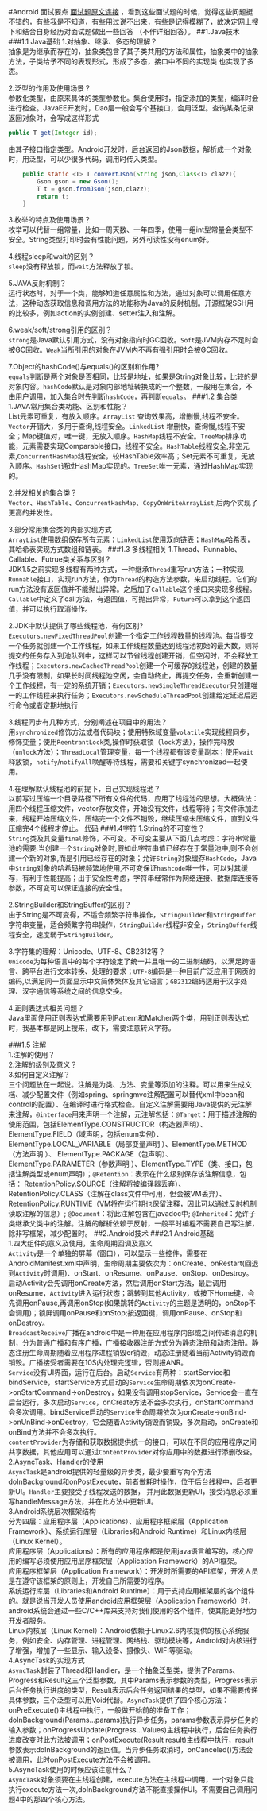 #Android 面试要点
[面试题原文连接](http://mp.weixin.qq.com/s?__biz=MzAxMTI4MTkwNQ==&mid=2650820648&idx=1&sn=cb9ee924f2ded3358dd6c256803cc687&scene=4#wechat_redirect)
，看到这些面试题的时候，觉得这些问题挺不错的，有些我是不知道，有些用过说不出来，有些是记得模糊了，故决定网上搜下和结合自身经历对面试题做出一些回答
（不作详细回答）。
##1.Java技术
###1.1 Java基础
1.对抽象、继承、多态的理解？<br>
抽象是为继承而存在的，抽象类包含了其子类共用的方法和属性，抽象类中的抽象方法，子类给予不同的表现形式，形成了多态，接口中不同的实现类
也实现了多态。<p>
2.泛型的作用及使用场景？<br>
参数化类型，由原来具体的类型参数化。集合使用时，指定添加的类型，编译时会进行检查。JavaEE开发时，Dao层一般会写个基接口，会用泛型。查询某条记录返回对象时，会写成这样形式
 ```java
 public T get(Integer id);
 ```
由其子接口指定类型。Android开发时，后台返回的Json数据，解析成一个对象时，用泛型，可以少很多代码，调用时传入类型。
```java 
    public static <T> T convertJson(String json,Class<T> clazz){
        Gson gson = new Gson();
        T t = gson.fromJson(json,clazz);
        return t;
    }
```
3.枚举的特点及使用场景？<br>
枚举可以代替一组常量，比如一周天数、一年四季，使用一组int型常量会类型不安全。String类型打印时会有性能问题，另外可读性没有enum好。<p>
4.线程sleep和wait的区别？<br>
`sleep`没有释放锁，而`wait`方法释放了锁。<p>
5.JAVA反射机制？<br>
运行状态时，对于一个类，能够知道任意属性和方法，通过对象可以调用任意方法，这种动态获取信息和调用方法的功能称为Java的反射机制。开源框架SSH用的比较多，例如action的实例创建、setter注入和注解。<p>
6.weak/soft/strong引用的区别？<br>
`strong`是Java默认引用方式，没有对象指向时GC回收。`Soft`是JVM内存不足时会被GC回收。`Weak`当所引用的对象在JVM内不再有强引用时会被GC回收。<p>
7.Object的hashCode()与equals()的区别和作用?<br>
`equals`判断是两个对象是否相同，比较是地址，如果是String对象比较，比较的是对象内容。`hashCode`默认是对象内部地址转换成的一个整数，一般用在集合，不由用户调用，加入集合时先判断`hashCode`，再判断`equals`。
###1.2 集合类
1.JAVA常用集合类功能、区别和性能？<br>
List元素可重复，有放入顺序。`ArrayList` 查询效果高，增删慢,线程不安全。`Vector`开销大，多用于查询,线程安全。`LinkedList` 增删快，查询慢,线程不安全；Map键值对，唯一键，无放入顺序。`HashMap`线程不安全。`TreeMap`排序功能，元素需要实现Comparable接口，线程不安全。`HashTable`线程安全,非空元素,`ConcurrentHashMap`线程安全，较HashTable效率高；Set元素不可重复，无放入顺序。`HashSet`通过HashMap实现的。`TreeSet`唯一元素，通过HashMap实现的。<p>
2.并发相关的集合类？<br>
`Vector`、`HashTable`、`ConcurrentHashMap`、`CopyOnWriteArrayList`,后两个实现了更高的并发性。<p>
3.部分常用集合类的内部实现方式<br>
`ArrayList`使用数组保存所有元素；`LinkedList`使用双向链表；`HashMap`哈希表，其哈希表实现方式数组和链表。
###1.3 多线程相关
1.Thread、Runnable、Callable、Futrue类关系与区别？<br>
JDK1.5之前实现多线程有两种方式，一种继承`Thread`重写run方法；一种实现`Runnable`接口，实现run方法，作为`Thread`的构造方法参数，来启动线程。它们的run方法没有返回值并不能抛出异常。之后加了`Callable`这个接口来实现多线程。`Callable`中定义了call方法，有返回值，可抛出异常，`Future`可以拿到这个返回值，并可以执行取消操作。<p>
2.JDK中默认提供了哪些线程池，有何区别?<br>
`Executors.newFixedThreadPool`创建一个指定工作线程数量的线程池。每当提交一个任务就创建一个工作线程，如果工作线程数量达到线程池初始的最大数，则将提交的任务存入到池队列中，这样可以节省线程创建开销，但空闲时，不会释放工作线程；`Executors.newCachedThreadPool`创建一个可缓存的线程池，创建的数量几乎没有限制，如果长时间线程池空闲，会自动终止，再提交任务，会重新创建一个工作线程，有一定的系统开销；`Executors.newSingleThreadExecutor`只创建唯一的工作线程来执行任务；`Executors.newScheduleThreadPool`创建给定延迟后运行命令或者定期地执行<p>
3.线程同步有几种方式，分别阐述在项目中的用法？<br>
用`synchronized`修饰方法或者代码块；使用特殊域变量`volatile`实现线程同步，修饰变量；使用`ReentrantLock`类,操作时获取锁（`lock`方法），操作完释放（`unlock`方法）；`ThreadLocal`管理变量，每一个线程都有该变量副本；使用`wait`释放锁，`notify`/`notifyAll`唤醒等待线程，需要和关键字synchronized一起使用。<p>
4.在理解默认线程池的前提下，自己实现线程池？<br>
以前写过压缩一个目录路径下所有文件的代码，应用了线程池的思想。大概做法：用四个线程压缩文件，vector存放文件，开始没有文件，线程等待；有文件添加进来，线程开始压缩文件，压缩完一个文件不销毁，继续压缩未压缩文件，直到文件压缩完4个线程才停止。
[代码](https://github.com/yanxing/note/tree/master/%E4%BB%A3%E7%A0%811)
###1.4字符
1.String的不可变性？<br>
`String`类及其变量`final`修饰，不可变。不可变主要从下面几点考虑：字符串常量池的需要,当创建一个`String`对象时,假如此字符串值已经存在于常量池中,则不会创建一个新的对象,而是引用已经存在的对象；允许`String`对象缓存`HashCode`，Java中`String`对象的哈希码被频繁地使用,不可变保证`hashcode`唯一性，可以对其缓存，有利于性能提高；出于安全性考虑，字符串经常作为网络连接、数据库连接等参数，不可变可以保证连接的安全性。<p>
2.StringBuilder和StringBuffer的区别？<br>
由于String是不可变得，不适合频繁字符串操作，`StringBuilder`和`StringBuffer`字符串变量，适合频繁字符串操作，`StringBuilder`线程非安全，`StringBuffer`线程安全，速度弱于`StringBuilder`。<p>
3.字符集的理解：Unicode、UTF-8、GB2312等？<br>
`Unicode`为每种语言中的每个字符设定了统一并且唯一的二进制编码，以满足跨语言、跨平台进行文本转换、处理的要求；`UTF-8`编码是一种目前广泛应用于网页的编码,以满足同一页面显示中文简体繁体及其它语言；`GB2312`编码适用于汉字处理、汉字通信等系统之间的信息交换。<p>
4.正则表达式相关问题？<br>
Java里面使用正则表达式需要用到Pattern和Matcher两个类，用到正则表达式时，我基本都是网上搜来，改下，需要注意转义字符。<p>
###1.5 注解<br>
1.注解的使用？<br>
2.注解的级别及意义？<br>
3.如何自定义注解？<br>
三个问题放在一起说。注解是为类、方法、变量等添加的注释。可以用来生成文档、减少配置文件（例如spring、springmvc注解配置可以替代xml中bean和control的配置）、在编译时进行格式检查。自定义注解需要用Java提供的元注解来注解，`@interface`用来声明一个注解，元注解包括：`@Target`：用于描述注解的使用范围，包括ElementType.CONSTRUCTOR（构造器声明）、ElementType.FIELD（域声明，包括enum实例）、ElementType.LOCAL_VARIABLE（局部变量声明 ）、ElementType.METHOD（方法声明 ）、 ElementType.PACKAGE（包声明）、 ElementType.PARAMETER（参数声明 ）、ElementType.TYPE（类、接口，包括注解类型或enum声明）；`@Retention`：表示在什么级别保存该注解信息，包括： RetentionPolicy.SOURCE（注解将被编译器丢弃）、RetentionPolicy.CLASS（注解在class文件中可用，但会被VM丢弃）、RetentionPolicy.RUNTIME（VM将在运行期也保留注释，因此可以通过反射机制读取注解的信息）; `@Document`：将此注解包含在javadoc中; `@Inherited`：允许子类继承父类中的注解。注解的解析依赖于反射，一般平时编程不需要自己写注解，除非写框架，减少配置时。
##2.Android技术
###2.1 Android基础<br>
1.四大组件的意义及使用，生命周期回调及意义<br>
`Activity`是一个单独的屏幕（窗口），可以显示一些控件，需要在AndroidManifest.xml中声明，生命周期主要依次为：onCreate、onRestart(回退到`Activity`时调用)、onStart、onResume、onPause、onStop、onDestroy。启动Activity会先调用onCreate方法，然后调用onStart方法，最后调用onResume，`Activity`进入运行状态；跳转到其他Activity，或按下Home键，会先调用onPause,再调用onStop(如果跳转的`Activity`的主题是透明的，onStop不会调用)；锁屏调用onPause和onStop;按返回键，调用onPause、onStop和onDestroy。<br>
`BroadcastReceive`广播在android中是一种用在应用程序内部或之间传递消息的机制，分为普通广播和有序广播，广播接收器注册方式分为静态注册和动态注册。静态注册生命周期随着应用程序进程销毁er销毁，动态注册随着当前Activity销毁而销毁。广播接受者需要在10S内处理完逻辑，否则报ANR。<br>
`Service`没有UI界面，运行在后台。启动`Service`有两种：startService和bindService，startService方式启动的`Service`生命周期依次为onCreate->onStartCommand->onDestroy，如果没有调用stopService，Service会一直在后台运行，多次启动`Service`，onCreate方法不会多次执行，onStartCommand会多次调用。bindService启动的`Service`生命周期依次为onCreate->onBind->onUnBind->onDestroy，它会随着Activity销毁而销毁，多次启动，onCreate和onBind方法并不会多次执行。<br>
`contentProvider`为存储和获取数据提供统一的接口，可以在不同的应用程序之间共享数据，其他应用可以通过`ContentProvider`对你应用中的数据进行添删改查。<br>
2.AsyncTask、Handler的使用<br>
`AsyncTask`是android提供的轻量级的异步类，最少要重写两个方法doInBackground和onPostExecute，前者做耗时操作，位于后台线程中，后者更新UI。`Handler`主要接受子线程发送的数据， 并用此数据更新UI，接受消息必须重写handleMessage方法，并在此方法中更新UI。<br>
3.Android系统层次框架结构<br>
分为四层：应用程序层（Applications）、应用程序框架层（Application Framework）、系统运行库层（Libraries和Android Runtime）和Linux内核层（Linux Kernel）。<br>
应用程序层（Applications）：所有的应用程序都是使用java语言编写的，核心应用的编写必须使用应用层序框架层（Application Framework）的API框架。<br>
应用程序框架层（Application Framework）：开发时所需要的API框架，开发人员是在遵守该框架的原则上，开发自己所需要的程序。<br>
系统运行库层（Libraries和Android Runtime）：用于支持应用框架层的各个组件的。就是说当开发人员使用android应用框架层（Application Framework）时，android系统会通过一些C/C++库来支持对我们使用的各个组件，使其能更好地为开发者服务。<br>
Linux内核层（Linux Kernel）：Android依赖于Linux2.6内核提供的核心系统服务，例如安全、内存管理、进程管理、网络栈、驱动模块等，Android对内核进行了增强，增加了一些显示、输入设备、摄像头、WIFI等驱动。<Br>
4.AsyncTask的实现方式<br>
`AsyncTask`封装了Thread和Handler，是一个抽象泛型类，提供了Params、Progress和Result这三个泛型参数，其中Params表示参数的类型，Progress表示后台任务执行进度的类型，Result表示后台任务返回结果的类型，如果不需要传递具体参数，三个泛型可以用Void代替。`AsyncTask`提供了四个核心方法：onPreExecute()主线程中执行，一般做开始前的准备工作；doInBackground(Params...params)执行异步任务，params参数表示异步任务的输入参数；onProgressUpdate(Progress...Values)主线程中执行，后台任务执行进度改变时此方法被调用；onPostExecute(Result result)主线程中执行，result参数表示doInBackground的返回值。当异步任务取消时，onCanceled()方法会被调用，此时onPostExecute方法不会被调用。<br>
5.AsyncTask使用的时候应该注意什么？<br>
`AsyncTask`对象须要在主线程创建，execute方法在主线程中调用，一个对象只能执行execute方法一次,doInBackground方法不能直接操作UI。不需要自己调用问题4中的那四个核心方法。<br>

